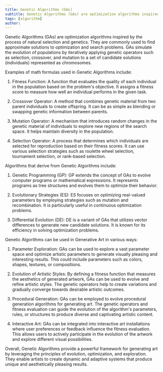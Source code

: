 ```yaml
---
title: Genetic Algorithms (GAs)
subtitle: Genetic Algorithms (GAs) are optimization algorithms inspired by the process of natural selection and genetics.
tags: [algorithm]
author:
---
```


Genetic Algorithms (GAs) are optimization algorithms inspired by the process of natural selection and genetics. They are commonly used to find approximate solutions to optimization and search problems. GAs simulate the evolution of populations by iteratively applying genetic operators such as selection, crossover, and mutation to a set of candidate solutions (individuals) represented as chromosomes.

Examples of math formulas used in Genetic Algorithms include:

1. Fitness Function: A function that evaluates the quality of each individual in the population based on the problem's objective. It assigns a fitness score to measure how well an individual performs in the given task.

2. Crossover Operator: A method that combines genetic material from two parent individuals to create offspring. It can be as simple as blending or swapping genetic information between parents.

3. Mutation Operator: A mechanism that introduces random changes in the genetic material of individuals to explore new regions of the search space. It helps maintain diversity in the population.

4. Selection Operator: A process that determines which individuals are selected for reproduction based on their fitness scores. It can use various selection strategies such as roulette wheel selection, tournament selection, or rank-based selection.

Algorithms that derive from Genetic Algorithms include:

1. Genetic Programming (GP): GP extends the concept of GAs to evolve computer programs or mathematical expressions. It represents programs as tree structures and evolves them to optimize their behavior.

2. Evolutionary Strategies (ES): ES focuses on optimizing real-valued parameters by employing strategies such as mutation and recombination. It is particularly useful in continuous optimization problems.

3. Differential Evolution (DE): DE is a variant of GAs that utilizes vector differences to generate new candidate solutions. It is known for its efficiency in solving optimization problems.

Genetic Algorithms can be used in Generative Art in various ways:

1. Parameter Exploration: GAs can be used to explore a vast parameter space and optimize artistic parameters to generate visually pleasing and interesting results. This could include parameters such as colors, shapes, textures, or compositions.

2. Evolution of Artistic Styles: By defining a fitness function that measures the aesthetics of generated artwork, GAs can be used to evolve and refine artistic styles. The genetic operators help to create variations and gradually converge towards desirable artistic outcomes.

3. Procedural Generation: GAs can be employed to evolve procedural generation algorithms for generating art. The genetic operators and fitness evaluation can guide the evolution of the algorithm's parameters, rules, or structures to produce diverse and captivating artistic content.

4. Interactive Art: GAs can be integrated into interactive art installations where user preferences or feedback influence the fitness evaluation. This allows users to actively participate in the evolution of the artwork and explore different visual possibilities.

Overall, Genetic Algorithms provide a powerful framework for generating art by leveraging the principles of evolution, optimization, and exploration. They enable artists to create dynamic and adaptive systems that produce unique and aesthetically pleasing results.
